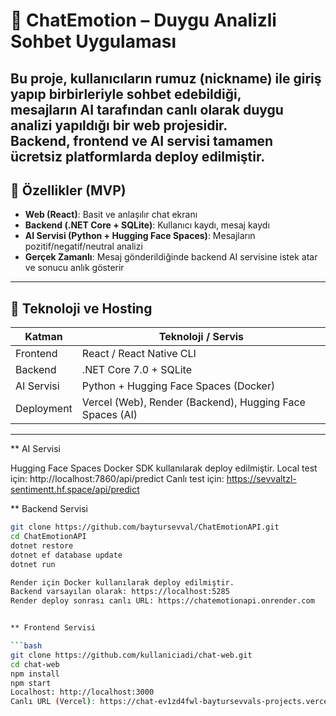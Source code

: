# 💬 ChatEmotion – Duygu Analizli Sohbet Uygulaması

Bu proje, kullanıcıların rumuz (nickname) ile giriş yapıp birbirleriyle sohbet edebildiği,  
mesajların **AI tarafından canlı olarak duygu analizi** yapıldığı bir web projesidir.  
Backend, frontend ve AI servisi tamamen ücretsiz platformlarda deploy edilmiştir.
---

## 🚀 Özellikler (MVP)

- **Web (React)**: Basit ve anlaşılır chat ekranı  
- **Backend (.NET Core + SQLite)**: Kullanıcı kaydı, mesaj kaydı  
- **AI Servisi (Python + Hugging Face Spaces)**: Mesajların pozitif/negatif/neutral analizi  
- **Gerçek Zamanlı**: Mesaj gönderildiğinde backend AI servisine istek atar ve sonucu anlık gösterir  

---

## 🧩 Teknoloji ve Hosting

| Katman       | Teknoloji / Servis |
|-------------|------------------|
| Frontend    | React / React Native CLI |
| Backend     | .NET Core 7.0 + SQLite |
| AI Servisi  | Python + Hugging Face Spaces (Docker) |
| Deployment  | Vercel (Web), Render (Backend), Hugging Face Spaces (AI) |

---


** AI Servisi

Hugging Face Spaces Docker SDK kullanılarak deploy edilmiştir.
Local test için: http://localhost:7860/api/predict
Canlı test için: https://sevvaltzl-sentimentt.hf.space/api/predict


** Backend Servisi

```bash
git clone https://github.com/baytursevval/ChatEmotionAPI.git
cd ChatEmotionAPI
dotnet restore
dotnet ef database update
dotnet run

Render için Docker kullanılarak deploy edilmiştir.
Backend varsayılan olarak: https://localhost:5285
Render deploy sonrası canlı URL: https://chatemotionapi.onrender.com


** Frontend Servisi

```bash
git clone https://github.com/kullaniciadi/chat-web.git
cd chat-web
npm install
npm start
Localhost: http://localhost:3000
Canlı URL (Vercel): https://chat-ev1zd4fwl-baytursevvals-projects.vercel.app/


